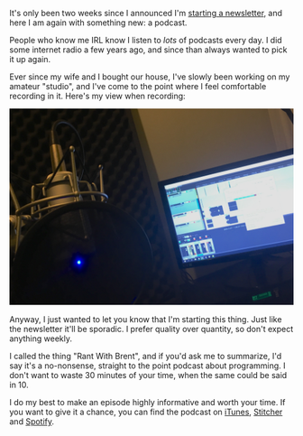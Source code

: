 It's only been two weeks since I announced I'm [starting a newsletter](*/blog/starting-a-newsletter), 
and here I am again with something new: a podcast.

People who know me IRL know I listen to _lots_ of podcasts every day.
I did some internet radio a few years ago, and since than always wanted to pick it up again.

Ever since my wife and I bought our house, I've slowly been working on my amateur "studio", 
and I've come to the point where I feel comfortable recording in it.
Here's my view when recording:

![](/resources/img/blog/podcast/podcast.jpg)

Anyway, I just wanted to let you know that I'm starting this thing. 
Just like the newsletter it'll be sporadic. 
I prefer quality over quantity, so don't expect anything weekly.

I called the thing "Rant With Brent", and if you'd ask me to summarize, 
I'd say it's a no-nonsense, straight to the point podcast about programming.
I don't want to waste 30 minutes of your time, when the same could be said in 10.

I do my best to make an episode highly informative and worth your time.
If you want to give it a chance,
you can find the podcast on [iTunes](*https://podcasts.apple.com/be/podcast/rant-with-brent/id1462956030), [Stitcher](*https://www.stitcher.com/s?fid=403581&refid=stpr.) and [Spotify](*https://open.spotify.com/show/43sF0kY3BWepaO9CkLvVdJ?si=R-MIXaMHQbegQyq3gQm7Yw).
